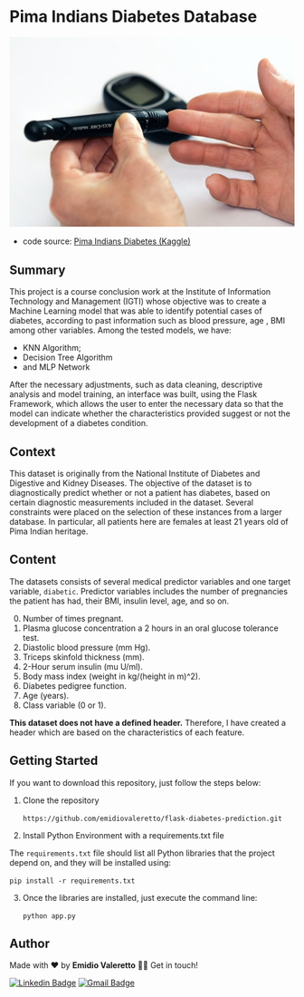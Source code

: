 # Pima Indians Diabetes Database

<img src="./static/img/cover.jpg" alt="diabetes image">

- code source: <a href="https://www.kaggle.com/uciml/pima-indians-diabetes-database">Pima Indians Diabetes (Kaggle)</a>

## Summary

This project is a course conclusion work at the Institute of Information Technology and Management (IGTI) whose objective was to create a Machine Learning model that was able to identify potential cases of diabetes, according to past information such as blood pressure, age , BMI among other variables. Among the tested models, we have:



- KNN Algorithm;
- Decision Tree Algorithm
- and MLP Network



After the necessary adjustments, such as data cleaning, descriptive analysis and model training, an interface was built, using the Flask Framework, which allows the user to enter the necessary data so that the model can indicate whether the characteristics provided suggest or not the development of a diabetes condition.



## Context

This dataset is originally from the National Institute of Diabetes and Digestive and Kidney Diseases. The objective of the dataset is to diagnostically predict whether or not a patient has diabetes, based on certain diagnostic measurements included in the dataset. Several constraints were placed on the selection of these instances from a larger database. In particular, all patients here are females at least 21 years old of Pima Indian heritage.



## Content

The datasets consists of several medical predictor variables and one target variable, `diabetic`. Predictor variables includes the number of pregnancies the patient has had, their BMI, insulin level, age, and so on.



0. Number of times pregnant.
1. Plasma glucose concentration a 2 hours in an oral glucose tolerance test.
2. Diastolic blood pressure (mm Hg).
3. Triceps skinfold thickness (mm).
4. 2-Hour serum insulin (mu U/ml).
5. Body mass index (weight in kg/(height in m)^2).
6. Diabetes pedigree function.
7. Age (years).
8. Class variable (0 or 1). 



<b>This dataset does not have a defined header.</b> Therefore, I have created a header which are based on the characteristics of each feature.



## Getting Started

If you want to download this repository, just follow the steps below:

1. Clone the repository

   `https://github.com/emidiovaleretto/flask-diabetes-prediction.git`

2. Install Python Environment with a requirements.txt file

The `requirements.txt` file should list all Python libraries that the project depend on, and they will be installed using:

   `pip install -r requirements.txt`

3. Once the libraries are installed, just execute the command line:

   `python app.py`

   

## Author

 Made with  ❤️  by <b>Emidio Valeretto</b>  👋🏽  Get in touch!

[![Linkedin Badge](https://img.shields.io/badge/-Emidio-blue?style=flat-square&logo=Linkedin&logoColor=white&link=https://www.linkedin.com/in/emidiovalereto/)](https://www.linkedin.com/in/emidiovalereto/) [![Gmail Badge](https://img.shields.io/badge/-emidio.valereto@gmail.com-c14438?style=flat-square&logo=Gmail&logoColor=white&link=mailto:emidio.valereto@gmail.com)](mailto:emidio.valereto@gmail.com)





